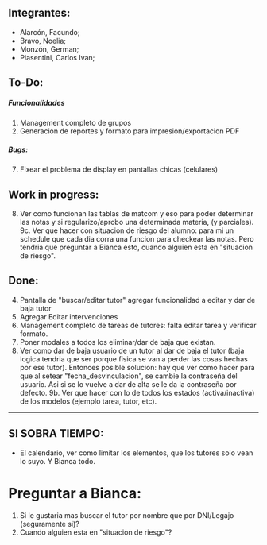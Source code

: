 ## Integrantes:
- Alarcón, Facundo;
- Bravo, Noelia;
- Monzón, German;
- Piasentini, Carlos Ivan;

## To-Do:
##### Funcionalidades
1. Management completo de grupos
2. Generacion de reportes y formato para impresion/exportacion PDF

##### Bugs:
7. Fixear el problema de display en pantallas chicas (celulares)

## Work in progress:
8. Ver como funcionan las tablas de matcom y eso para poder determinar las notas y si regularizo/aprobo una determinada materia, (y parciales).
9c. Ver que hacer con situacion de riesgo del alumno: para mi un schedule que cada dia corra una funcion para checkear las notas. Pero tendria que preguntar a Bianca esto, cuando alguien esta en "situacion de riesgo".

## Done:
4. Pantalla de "buscar/editar tutor" agregar funcionalidad a editar y dar de baja tutor
5. Agregar Editar intervenciones
3. Management completo de tareas de tutores: falta editar tarea y verificar formato.
6. Poner modales a todos los eliminar/dar de baja que existan.
9. Ver como dar de baja usuario de un tutor al dar de baja el tutor (baja logica tendria que ser porque fisica se van a perder las cosas hechas por ese tutor).
Entonces posible solucion: hay que ver como hacer para que al setear "fecha_desvinculacion", se cambie la contraseña del usuario. Asi si se lo vuelve a dar de alta se le da la contraseña por defecto.
9b. Ver que hacer con lo de todos los estados (activa/inactiva) de los modelos (ejemplo tarea, tutor, etc).

--- 

## SI SOBRA TIEMPO:
-  El calendario, ver como limitar los elementos, que los tutores solo vean lo suyo. Y Bianca todo.

# Preguntar a Bianca:
1. Si le gustaria mas buscar el tutor por nombre que por DNI/Legajo (seguramente si)?
2. Cuando alguien esta en "situacion de riesgo"?